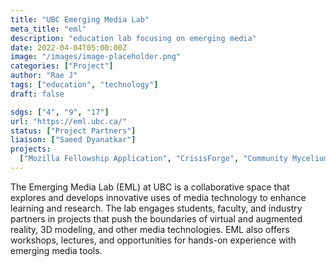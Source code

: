 ```yaml
---
title: "UBC Emerging Media Lab"
meta_title: "eml"
description: "education lab focusing on emerging media"
date: 2022-04-04T05:00:00Z
image: "/images/image-placeholder.png"
categories: ["Project"]
author: "Rae J"
tags: ["education", "technology"]
draft: false

sdgs: ["4", "9", "17"]
url: "https://eml.ubc.ca/"
status: ["Project Partners"]
liaison: ["Saeed Dyanatkar"]
projects:
  ["Mozilla Fellowship Application", "CrisisForge", "Community Mycelium"]
---
```


The Emerging Media Lab (EML) at UBC is a collaborative space that explores and develops innovative uses of media technology to enhance learning and research. The lab engages students, faculty, and industry partners in projects that push the boundaries of virtual and augmented reality, 3D modeling, and other media technologies. EML also offers workshops, lectures, and opportunities for hands-on experience with emerging media tools.
